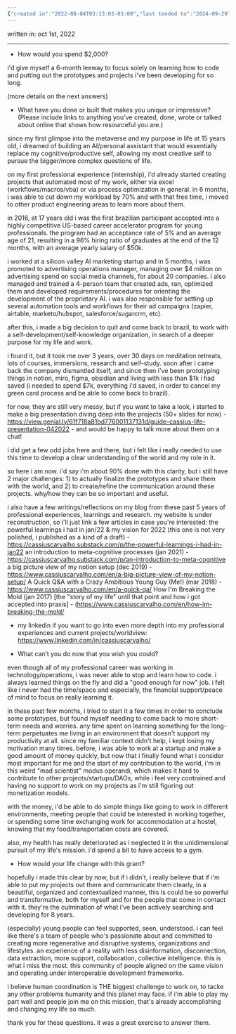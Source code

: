 ```yaml
---
{"created in":"2022-08-04T03:13:03-03:00","last tended to":"2024-09-29T14:26:22-03:00","tags":["🌿"],"dg-publish":true,"notestage":["🌿"],"permalink":"/010-notes-from-courses-events-and-chats/2022-08-inflection-grants-application/","dgPassFrontmatter":true,"created":"2022-08-04T03:13:03.726-03:00","updated":"2024-09-29T14:26:24.042-03:00"}
---
```


written in: oct 1st, 2022

---

- How would you spend $2,000?

i'd give myself a 6-month leeway to focus solely on learning how to code and putting out the prototypes and projects i've been developing for so long.

(more details on the next answers)

- What have you done or built that makes you unique or impressive?
(Please include links to anything you've created, done, wrote or talked about online that shows how resourceful you are.)

since my first glimpse into the metaverse and my purpose in life at 15 years old, i dreamed of building an AI/personal assistant that would essentially replace my cognitive/productive self, allowing my most creative self to pursue the bigger/more complex questions of life.

on my first professional experience (internship), i'd already started creating projects that automated most of my work, either via excel (workflows/macros/vba) or via process optimization in general. in 6 months, i was able to cut down my workload by 70% and with that free time, i moved to other product engineering areas to learn more about them.

in 2016, at 17 years old i was the first brazilian participant accepted into a highly competitive US-based career accelerator program for young professionals. the program had an acceptance rate of 5% and an average age of 21, resulting in a 96% hiring ratio of graduates at the end of the 12 months, with an average yearly salary of $50k.

i worked at a silicon valley AI marketing startup and in 5 months, i was promoted to advertising operations manager, managing over $4 million on advertising spend on social media channels, for about 20 companies. i also managed and trained a 4-person team that created ads, ran, optimized them and developed requirements/procedures for orienting the development of the proprietary AI. i was also responsible for setting up several automation tools and workflows for their ad campaigns (zapier, airtable, marketo/hubspot, salesforce/sugarcrm, etc).

after this, i made a big decision to quit and come back to brazil, to work with a self-development/self-knowledge organization, in search of a deeper purpose for my life and work.

i found it, but it took me over 3 years, over 30 days on meditation retreats, lots of courses, immersions, research and self-study. soon after i came back the company dismantled itself, and since then i've been prototyping things in notion, miro, figma, obsidian and living with less than $1k i had saved (i needed to spend $7k, everything i'd saved, in order to cancel my green card process and be able to come back to brazil).

for now, they are still very messy, but if you want to take a look, i started to make a big presentation diving deep into the projects (50+ slides for now) - https://view.genial.ly/61f718a81bd776001137131d/guide-cassius-life-presentation-042022 - and would be happy to talk more about them on a chat!

i did get a few odd jobs here and there, but i felt like i really needed to use this time to develop a clear understanding of the world and my role in it.

so here i am now. i'd say i'm about 90% done with this clarity, but i still have 2 major challenges: 1) to actually finalize the prototypes and share them with the world, and 2) to create/refine the communication around these projects. why/how they can be so important and useful.

i also have a few writings/reflections on my blog from these past 5 years of professional experiences, learnings and research. my website is under reconstruction, so i'll just link a few articles in case you're interested:
the powerful learnings i had in jan/22 & my vision for 2022 (this one is not very polished, i published as a kind of a draft) - https://cassiuscarvalho.substack.com/p/the-powerful-learnings-i-had-in-jan22
an introduction to meta-cognitive processes (jan 2021) - https://cassiuscarvalho.substack.com/p/an-introduction-to-meta-cognitive
a big picture view of my notion setup (dec 2019) - https://www.cassiuscarvalho.com/en/a-big-picture-view-of-my-notion-setup/
A Quick Q&A with a Crazy Ambitious Young Guy (Me!) (mar 2018) - https://www.cassiuscarvalho.com/en/a-quick-qa/
How I'm Breaking the Mold (jan 2017) [the "story of my life" until that point and how i got accepted into praxis] - (https://www.cassiuscarvalho.com/en/how-im-breaking-the-mold/

+ my linkedin if you want to go into even more depth into my professional experiences and current projects/worldview: https://www.linkedin.com/in/cassiuscarvalho/

- What can’t you do now that you wish you could?

even though all of my professional career was working in technology/operations, i was never able to stop and learn how to code. i always learned things on the fly and did a "good enough for now" job. i felt like i never had the time/space and especially, the financial support/peace of mind to focus on really learning it.

in these past few months, i tried to start it a few times in order to conclude some prototypes, but found myself needing to come back to more short-term needs and worries. any time spent on learning something for the long-term perpetuates me living in an environment that doesn't support my productivity at all. since my familiar context didn't help, i kept losing my motivation many times. before, i was able to work at a startup and make a good amount of money quickly, but now that i finally found what i consider most important for me and the start of my contribution to the world, i'm in this weird "mad scientist" modus operandi, which makes it hard to contribute to other projects/startups/DAOs, while i feel very contrained and having no support to work on my projects as i'm still figuring out monetization models.

with the money, i'd be able to do simple things like going to work in different environments, meeting people that could be interested in working together, or spending some time exchanging work for accommodation at a hostel, knowing that my food/transportation costs are covered.

also, my health has really deteriorated as i neglected it in the unidimensional pursuit of my life's mission. i'd spend a bit to have access to a gym.

- How would your life change with this grant?

hopefully i made this clear by now, but if i didn't, i really believe that if i'm able to put my projects out there and communicate them clearly, in a beautiful, organized and contextualized manner, this is could be so powerful and transformative, both for myself and for the people that come in contact with it. they're the culmination of what i've been actively searching and developing for 8 years.

(especially) young people can feel supported, seen, understood. i can feel like there's a team of people who's passionate about and committed to creating more regenerative and disruptive systems, organizations and lifestyles. an experience of a reality with less disinformation, disconnection, data extraction, more support, collaboration, collective intelligence. this is what i miss the most. this community of people aligned on the same vision and operating under interoperable development frameworks.

i believe human coordination is THE biggest challenge to work on, to tacke any other problems humanity and this planet may face. if i'm able to play my part well and people join me on this mission, that's already accomplishing and changing my life so much.

thank you for these questions. it was a great exercise to answer them.